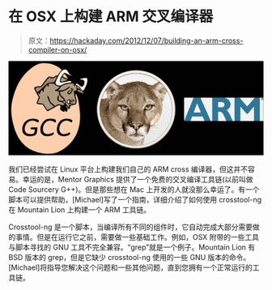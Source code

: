 # 在 OSX 上构建 ARM 交叉编译器

> 原文：<https://hackaday.com/2012/12/07/building-an-arm-cross-compiler-on-osx/>

![arm-cross-compiler-for-osx](img/0f79b65608f241cfffe4d683b57f0ab8.png)

我们已经尝试在 Linux 平台上构建我们自己的 ARM cross 编译器，但这并不容易。幸运的是，Mentor Graphics 提供了一个免费的交叉编译工具链(以前叫做 Code Sourcery G++)。但是那些想在 Mac 上开发的人就没那么幸运了。有一个脚本可以提供帮助，[Michael]写了一个指南，详细介绍了如何使用 crosstool-ng 在 Mountain Lion 上构建一个 ARM 工具链。

Crosstool-ng 是一个脚本，当编译所有不同的组件时，它自动完成大部分需要做的事情。但是在运行它之前，需要做一些基础工作。例如，OSX 附带的一些工具与脚本寻找的 GNU 工具不完全兼容。“grep”就是一个例子。Mountain Lion 有 BSD 版本的 grep，但是它缺少 crosstool-ng 使用的一些 GNU 版本的命令。[Michael]将指导您解决这个问题和一些其他问题，直到您拥有一个正常运行的工具链。